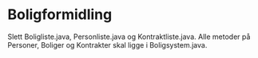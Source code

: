 Boligformidling
===============

Slett Boligliste.java, Personliste.java og Kontraktliste.java. Alle metoder på Personer, Boliger og Kontrakter skal ligge i Boligsystem.java.
